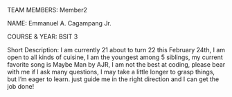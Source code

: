 

TEAM MEMBERS:
Member2

NAME: Emmanuel A. Cagampang Jr.

COURSE & YEAR: BSIT 3

Short Description: I am currently 21 about to turn 22 this February 24th, I am open to all kinds of cuisine, I am the youngest among 5 siblings, my current favorite song is Maybe Man by AJR, I am not the best at coding, please bear with me if I ask many questions, I may take a little longer to grasp things, but I’m eager to learn. just guide me in the right direction and I can get the job done!
